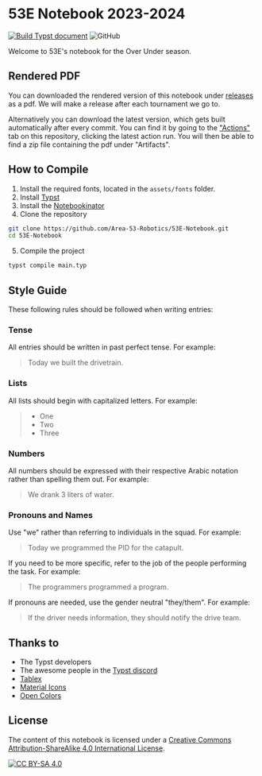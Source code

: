 # 53E Notebook 2023-2024

[![Build Typst document](https://github.com/Area-53-Robotics/53E-Notebook/actions/workflows/build.yml/badge.svg)](https://github.com/Area-53-Robotics/53E-Notebook/actions/workflows/build.yml)
![GitHub](https://img.shields.io/github/license/Area-53-Robotics/53E-notebook)


Welcome to 53E's notebook for the Over Under season.

## Rendered PDF

You can downloaded the rendered version of this notebook under [releases](https://github.com/Area-53-Robotics/53E-Notebook/releases) as a pdf. We will make a release after each tournament we go to.

Alternatively you can download the latest version, which gets built automatically after every commit. You can find it by going to the ["Actions"](https://github.com/Area-53-Robotics/53E-Notebook/actions) tab on this repository, clicking the latest action run. You will then be able to find a zip file containing the pdf under "Artifacts".

## How to Compile

1. Install the required fonts, located in the `assets/fonts` folder.
2. Install [Typst](https://github.com/typst/typst#installation)
3. Install the [Notebookinator](https://github.com/BattleCh1cken/notebookinator)
4. Clone the repository
```sh
git clone https://github.com/Area-53-Robotics/53E-Notebook.git
cd 53E-Notebook
```
5. Compile the project
```sh
typst compile main.typ
```

## Style Guide

These following rules should be followed when writing entries:

### Tense
All entries should be written in past perfect tense. For example:

> Today we built the drivetrain.

### Lists

All lists should begin with capitalized letters. For example:

> - One
> - Two
> - Three

### Numbers 

All numbers should be expressed with their respective Arabic notation rather than spelling them out. For example:

> We drank 3 liters of water.

### Pronouns and Names

Use "we" rather than referring to individuals in the squad. For example:

> Today we programmed the PID for the catapult.

If you need to be more specific, refer to the job of the people performing the task. For example:

> The programmers programmed a program.

If pronouns are needed, use the gender neutral "they/them". For example:

> If the driver needs information, they should notify the drive team.

## Thanks to

- The Typst developers
- The awesome people in the [Typst discord](https://discord.gg/2uDybryKPe)
- [Tablex](https://github.com/PgBiel/typst-tablex/)
- [Material Icons](https://fonts.google.com/icons)
- [Open Colors](https://yeun.github.io/open-color/)


## License

The content of this notebook is licensed under a [Creative Commons Attribution-ShareAlike 4.0 International License][cc-by-sa].

[![CC BY-SA 4.0][cc-by-sa-image]][cc-by-sa]

[cc-by-sa]: http://creativecommons.org/licenses/by-sa/4.0/
[cc-by-sa-image]: https://licensebuttons.net/l/by-sa/4.0/88x31.png

